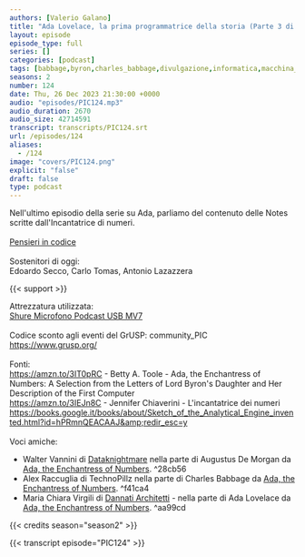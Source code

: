 ```yaml
---
authors: [Valerio Galano]
title: "Ada Lovelace, la prima programmatrice della storia (Parte 3 di 3)"
layout: episode
episode_type: full
series: []
categories: [podcast]
tags: [babbage,byron,charles_babbage,divulgazione,informatica,macchina_analitica,programmazione,somerville,storia]
seasons: 2
number: 124
date: Thu, 26 Dec 2023 21:30:00 +0000
audio: "episodes/PIC124.mp3"
audio_duration: 2670
audio_size: 42714591
transcript: transcripts/PIC124.srt
url: /episodes/124
aliases: 
  - /124
image: "covers/PIC124.png"
explicit: "false"
draft: false
type: podcast
---
```

Nell'ultimo episodio della serie su Ada, parliamo del contenuto delle Notes scritte dall'Incantatrice di numeri.<br />
<br />
<a href="https://pensieriincodice.it/" target="_blank" rel="noreferrer noopener">Pensieri in codice</a><br />
<br />
Sostenitori di oggi:<br />
Edoardo Secco, Carlo Tomas, Antonio Lazazzera<br />

{{< support >}}

Attrezzatura utilizzata:<br />
<a href="https://amzn.to/3862ZRf" target="_blank" rel="noreferrer noopener">Shure Microfono Podcast USB MV7</a><br />
<br />
Codice sconto agli eventi del GrUSP: community_PIC<br />
<a href="https://www.grusp.org/" target="_blank" rel="noreferrer noopener">https://www.grusp.org/</a><br />
<br />
Fonti:<br />
<a href="https://amzn.to/3IT0pRC" target="_blank" rel="noreferrer noopener">https://amzn.to/3IT0pRC</a> - Betty A. Toole - Ada, the Enchantress of Numbers: A Selection from the Letters of Lord Byron's Daughter and Her Description of the First Computer<br />
<a href="https://amzn.to/3IEJn8C" target="_blank" rel="noreferrer noopener">https://amzn.to/3IEJn8C</a> - Jennifer Chiaverini - L'incantatrice dei numeri<br />
<a href="https://books.google.it/books/about/Sketch_of_the_Analytical_Engine_invented.html?id=hPRmnQEACAAJ&amp;redir_esc=y" target="_blank" rel="noreferrer noopener">https://books.google.it/books/about/Sketch_of_the_Analytical_Engine_invented.html?id=hPRmnQEACAAJ&amp;redir_esc=y</a><br />
<br />
Voci amiche:
- Walter Vannini di [Dataknightmare](https://www.dataknightmare.eu)
nella parte di Augustus De Morgan da [Ada, the Enchantress of Numbers](https://amzn.to/3IT0pRC). ^28cb56
- Alex Raccuglia di TechnoPillz
nella parte di Charles Babbage da [Ada, the Enchantress of Numbers](https://amzn.to/3IT0pRC). ^f41ca4
- Maria Chiara Virgili di [Dannati Architetti](https://linktr.ee/dannatiarchitettipodcast/) -
nella parte di Ada Lovelace da [Ada, the Enchantress of Numbers](https://amzn.to/3IT0pRC). ^aa99cd

{{< credits season="season2" >}}

<!-- more -->

{{< transcript episode="PIC124" >}}